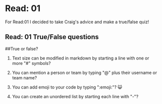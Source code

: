 # Read: 01

For Read:01 I decided to take Craig's advice and make a true/false quiz!

## Read: 01 True/False questions
##True or false?

1. Text size can be modified in markdown by starting a line with one or more "#" symbols?

2. You can mention a person or team by typing "@" plus their username or team name?

3. You can add emoji to your code by typing ":emoji:"? :smiley_cat:

4. You can create an unordered list by starting each line with "-"?
